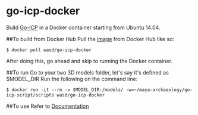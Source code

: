 # go-icp-docker
Build [Go-ICP](http://jlyang.org/go-icp/) in a Docker container starting from Ubuntu 14.04.

##To build from Docker Hub
Pull the [image](https://hub.docker.com/r/wasd/go-icp-docker/) from Docker Hub like so:
```
$ docker pull wasd/go-icp-docker
```
After doing this, go ahead and skip to running the Docker container.

##To run
Go to your two 3D models folder, let's say it's defined as $MODEL_DIR
Run the following on the command line:
```
$ docker run -it --rm -v $MODEL_DIR:/models/ -w=~/maya-archaeology/go-icp-script/scripts wasd/go-icp-docker 
```

##To use
Refer to [Documentation](https://github.com/UCSD-E4E/maya-archaeology#go-icp-script)
